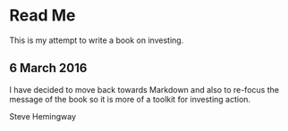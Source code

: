 # Read Me #
This is my attempt to write a book on investing.

## 6 March  2016 ##
I have decided to move back towards Markdown and also to re-focus the message of the book so it is more of a toolkit for investing action. 


<!-- this is a comment.-->

Steve Hemingway